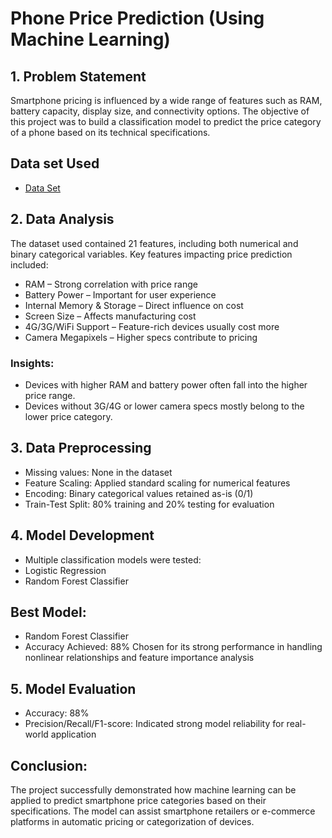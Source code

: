 #  Phone Price Prediction (Using Machine Learning)
## 1. Problem Statement
Smartphone pricing is influenced by a wide range of features such as RAM, battery capacity, display size, and connectivity options. The objective of this project was to build a classification model to predict the price category of a phone based on its technical specifications.

## Data set Used
- <a href="https://github.com/Deepakdeepak1/Phone-Price-Prediction/blob/main/phone_price.csv">Data Set </a>

## 2. Data Analysis
The dataset used contained 21 features, including both numerical and binary categorical variables. Key features impacting price prediction included:
- RAM – Strong correlation with price range
- Battery Power – Important for user experience
- Internal Memory & Storage – Direct influence on cost
- Screen Size – Affects manufacturing cost
- 4G/3G/WiFi Support – Feature-rich devices usually cost more
- Camera Megapixels – Higher specs contribute to pricing

### Insights:
- Devices with higher RAM and battery power often fall into the higher price range.
- Devices without 3G/4G or lower camera specs mostly belong to the lower price category.

## 3. Data Preprocessing
- Missing values: None in the dataset
- Feature Scaling: Applied standard scaling for numerical features
- Encoding: Binary categorical values retained as-is (0/1)
- Train-Test Split: 80% training and 20% testing for evaluation

## 4. Model Development
- Multiple classification models were tested:
- Logistic Regression
- Random Forest Classifier

## Best Model:
- Random Forest Classifier
- Accuracy Achieved: 88%
Chosen for its strong performance in handling nonlinear relationships and feature importance analysis

## 5. Model Evaluation
- Accuracy: 88%
- Precision/Recall/F1-score: Indicated strong model reliability for real-world application

## Conclusion:
The project successfully demonstrated how machine learning can be applied to predict smartphone price categories based on their specifications. The model can assist smartphone retailers or e-commerce platforms in automatic pricing or categorization of devices.
